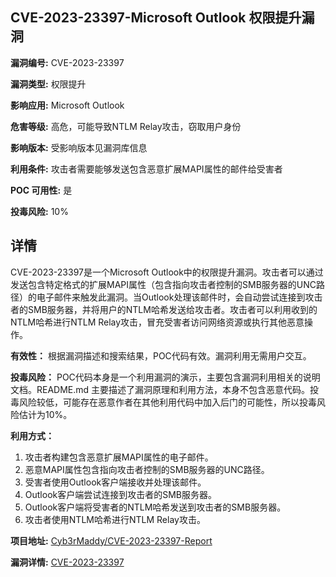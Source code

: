 ## CVE-2023-23397-Microsoft Outlook 权限提升漏洞

**漏洞编号:** CVE-2023-23397

**漏洞类型:** 权限提升

**影响应用:** Microsoft Outlook

**危害等级:** 高危，可能导致NTLM Relay攻击，窃取用户身份

**影响版本:** 受影响版本见漏洞库信息

**利用条件:** 攻击者需要能够发送包含恶意扩展MAPI属性的邮件给受害者

**POC 可用性:** 是

**投毒风险:** 10%

## 详情

CVE-2023-23397是一个Microsoft Outlook中的权限提升漏洞。攻击者可以通过发送包含特定格式的扩展MAPI属性（包含指向攻击者控制的SMB服务器的UNC路径）的电子邮件来触发此漏洞。当Outlook处理该邮件时，会自动尝试连接到攻击者的SMB服务器，并将用户的NTLM哈希发送给攻击者。攻击者可以利用收到的NTLM哈希进行NTLM Relay攻击，冒充受害者访问网络资源或执行其他恶意操作。

**有效性：**
根据漏洞描述和搜索结果，POC代码有效。漏洞利用无需用户交互。

**投毒风险：**
POC代码本身是一个利用漏洞的演示，主要包含漏洞利用相关的说明文档。README.md 主要描述了漏洞原理和利用方法，本身不包含恶意代码。投毒风险较低，可能存在恶意作者在其他利用代码中加入后门的可能性，所以投毒风险估计为10%。

**利用方式：**
1.  攻击者构建包含恶意扩展MAPI属性的电子邮件。
2.  恶意MAPI属性包含指向攻击者控制的SMB服务器的UNC路径。
3.  受害者使用Outlook客户端接收并处理该邮件。
4.  Outlook客户端尝试连接到攻击者的SMB服务器。
5.  Outlook客户端将受害者的NTLM哈希发送到攻击者的SMB服务器。
6.  攻击者使用NTLM哈希进行NTLM Relay攻击。

**项目地址:** [Cyb3rMaddy/CVE-2023-23397-Report](https://github.com/Cyb3rMaddy/CVE-2023-23397-Report)

**漏洞详情:** [CVE-2023-23397](https://nvd.nist.gov/vuln/detail/CVE-2023-23397)